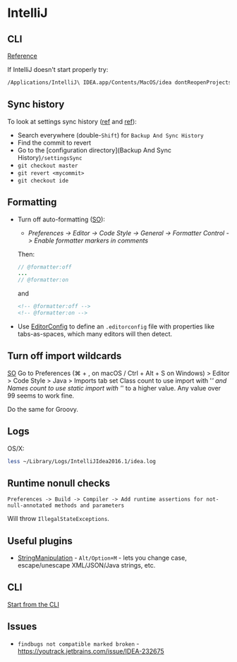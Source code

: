 # IntelliJ

## CLI

[Reference](https://www.jetbrains.com/help/idea/working-with-the-ide-features-from-command-line.html#arguments)

If IntelliJ doesn't start properly try:

```bash
/Applications/IntelliJ\ IDEA.app/Contents/MacOS/idea dontReopenProjects
```

## Sync history

To look at settings sync history ([ref](https://youtrack.jetbrains.com/issue/IJPL-13115/Feature-Restore-settings-to-previous-version-when-Settings-Sync-is-enabled#focus=Comments-27-11084096.0-0) and [ref](https://youtrack.jetbrains.com/issue/IJPL-13115/Feature-Restore-settings-to-previous-version-when-Settings-Sync-is-enabled#focus=Change-27-9466823.0-0.pinned)):

* Search everywhere (double-`Shift`) for `Backup And Sync History`
* Find the commit to revert
* Go to the [configuration directory](Backup And Sync History)`/settingsSync`
* `git checkout master`
* `git revert <mycommit>`
* `git checkout ide`

## Formatting

* Turn off auto-formatting ([SO](http://stackoverflow.com/a/19492318/125246)):
    * _Preferences -> Editor -> Code Style -> General -> Formatter Control -> Enable formatter markers in comments_

    Then:

    ```java
    // @formatter:off
    ...
    // @formatter:on 
    ```
    
    and
    
    ```xml
    <!-- @formatter:off -->
    <!-- @formatter:on -->
    ```

* Use [EditorConfig](https://editorconfig.org) to define an `.editorconfig` file with properties like tabs-as-spaces, which many editors will then detect.

## Turn off import wildcards

[SO](https://stackoverflow.com/a/3348855/125246) Go to Preferences (⌘ + , on macOS / Ctrl + Alt + S on Windows) > Editor > Code Style > Java > Imports tab set Class count to use import with '*' and Names count to use static import with '*' to a higher value. Any value over 99 seems to work fine.

Do the same for Groovy.

## Logs

OS/X:

```sh
less ~/Library/Logs/IntelliJIdea2016.1/idea.log
```

## Runtime nonull checks

`Preferences -> Build -> Compiler -> Add runtime assertions for not-null-annotated methods and parameters`

Will throw `IllegalStateExceptions`.

## Useful plugins

* [StringManipulation](https://plugins.jetbrains.com/plugin/2162-string-manipulation) - `Alt/Option+M` - lets you change case, escape/unescape XML/JSON/Java strings, etc.

## CLI

[Start from the CLI](https://intellij-support.jetbrains.com/hc/en-us/articles/360011901879-How-to-start-IDE-from-the-command-line)

## Issues

* `findbugs not compatible marked broken` - <https://youtrack.jetbrains.com/issue/IDEA-232675>